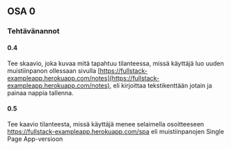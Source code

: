 ## OSA 0
### Tehtävänannot

#### 0.4
Tee skaavio, joka kuvaa mitä tapahtuu tilanteessa, missä käyttäjä luo uuden muistiinpanon ollessaan sivulla
[https://fullstack-exampleapp.herokuapp.com/notes](https://fullstack-exampleapp.herokuapp.com/notes), eli kirjoittaa tekstikenttään jotain ja painaa nappia tallenna.

#### 0.5
Tee kaavio tilanteesta, missä käyttäjä menee selaimella osoitteeseen
https://fullstack-exampleapp.herokuapp.com/spa eli muistiinpanojen Single Page App-versioon
